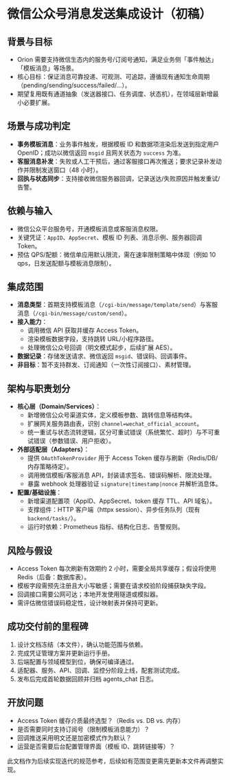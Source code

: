 # 微信公众号消息发送集成设计（初稿）

## 背景与目标
- Orion 需要支持微信生态内的服务号/订阅号通知，满足业务侧「事件触达」「模板消息」等场景。
- 核心目标：保证消息可靠投递、可观测、可追踪，遵循现有通知生命周期（pending/sending/success/failed/...）。
- 期望复用既有通道抽象（发送器接口、任务调度、状态机），在领域层新增最小必要扩展。

## 场景与成功判定
- **事务模板消息**：业务事件触发，根据模板 ID 和数据项渲染后发送到指定用户 OpenID；成功以微信返回 `msgid` 且网关状态为 `success` 为准。
- **客服消息补发**：失败或人工干预后，通过客服接口再次推送；要求记录补发动作并限制发送窗口（48 小时）。
- **回执与状态同步**：支持接收微信服务器回调，记录送达/失败原因并触发重试/告警。

## 依赖与输入
- 微信公众平台服务号，开通模板消息或客服消息权限。
- 关键凭证：`AppID`、`AppSecret`、模板 ID 列表、消息示例、服务器回调 Token。
- 预估 QPS/配额：微信单应用默认限流，需在速率限制策略中体现（例如 10 qps，日发送配额与模板消息限制）。

## 集成范围
- **消息类型**：首期支持模板消息（`/cgi-bin/message/template/send`）与客服消息（`/cgi-bin/message/custom/send`）。
- **接入能力**：
  - 调用微信 API 获取并缓存 Access Token。
  - 渲染模板数据字段，支持跳转 URL/小程序路径。
  - 处理微信公众号回调（明文模式起步，后续扩展 AES）。
- **数据记录**：存储发送请求、微信返回 `msgid`、错误码、回调事件。
- **非目标**：暂不支持群发、订阅通知（一次性订阅接口）、素材管理。

## 架构与职责划分
- **核心层（Domain/Services）**：
  - 新增微信公众号渠道实体，定义模板参数、跳转信息等结构体。
  - 扩展网关服务路由表，识别 `channel=wechat_official_account`。
  - 统一重试与状态流转逻辑，区分可重试错误（系统繁忙、超时）与不可重试错误（参数错误、用户拒收）。
- **外部适配层（Adapters）**：
  - 提供 `OAuthTokenProvider` 用于 Access Token 缓存与刷新（Redis/DB/内存策略待定）。
  - 调用微信模板/客服消息 API，封装请求签名、错误码解析、限流处理。
  - 暴露 webhook 处理器验证 `signature|timestamp|nonce` 并解析消息体。
- **配置/基础设施**：
  - 新增渠道配置项（AppID、AppSecret、token 缓存 TTL、API 域名）。
  - 支撑组件：HTTP 客户端（httpx session）、异步任务队列（现有 `backend/tasks/`）。
  - 运行时依赖：Prometheus 指标、结构化日志、告警规则。

## 风险与假设
- Access Token 每次刷新有效期约 2 小时，需要全局共享缓存；假设将使用 Redis（后备：数据库表）。
- 模板字段需预先注册且大小写敏感；需要在请求校验阶段捕获缺失字段。
- 回调接口需要公网可达；本地开发使用隧道或模拟器。
- 需评估微信错误码稳定性，设计映射表并保持可更新。

## 成功交付前的里程碑
1. 设计文档冻结（本文件），确认功能范围与依赖。
2. 完成凭证管理方案并更新运行手册。
3. 后端配置与领域模型到位，确保可编译通过。
4. 适配器、服务、API、回调、监控分阶段上线，配套测试完成。
5. 发布后完成首轮数据回顾并归档 agents_chat 日志。

## 开放问题
- Access Token 缓存介质最终选型？（Redis vs. DB vs. 内存）
- 是否需要同时支持订阅号（限制模板消息能力）？
- 回调推送采用明文还是加密模式作为默认？
- 运营是否需要后台配置管理界面（模板 ID、跳转链接等）？

此文档作为后续实现迭代的规范参考，后续如有范围变更需先更新本文件再调整实现。
